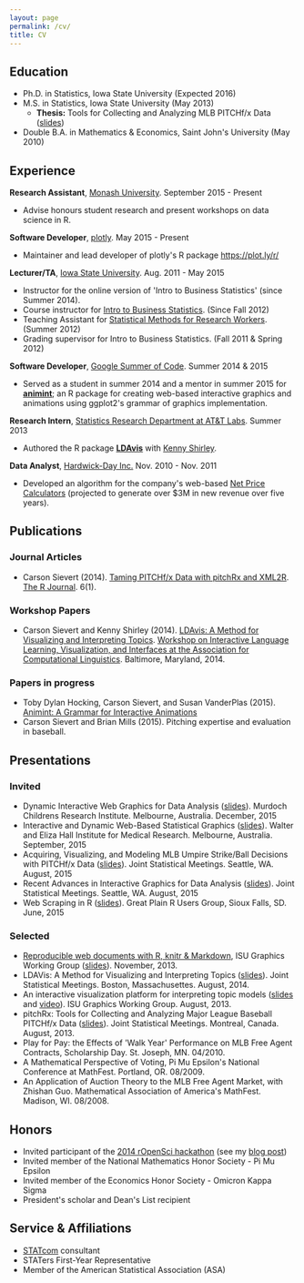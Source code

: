 ```yaml
---
layout: page
permalink: /cv/
title: CV
---
```


## Education
* Ph.D. in Statistics, Iowa State University (Expected 2016)
* M.S. in Statistics, Iowa State University (May 2013)
	* __Thesis:__ Tools for Collecting and Analyzing MLB PITCHf/x Data ([slides](http://cpsievert.github.io/slides/pitchRx/CC/))
* Double B.A. in Mathematics & Economics, Saint John's University (May 2010)

## Experience

__Research Assistant__, [Monash University](http://www.monash.edu/). September 2015 - Present

* Advise honours student research and present workshops on data science in R.
  
__Software Developer__, [plotly](https://plot.ly/). May 2015 - Present

* Maintainer and lead developer of plotly's R package  <https://plot.ly/r/>
    
__Lecturer/TA__, [Iowa State University](http://www.stat.iastate.edu/). Aug. 2011 - May 2015

* Instructor for the online version of 'Intro to Business Statistics' (since Summer 2014).
* Course instructor for [Intro to Business Statistics](http://www.registrar.iastate.edu/catalog/2009-11/courses/stat.html#200). (Since Fall 2012)
* Teaching Assistant for [Statistical Methods for Research Workers](http://www.registrar.iastate.edu/catalog/2009-11/courses/stat.html#400). (Summer 2012)
* Grading supervisor for Intro to Business Statistics. (Fall 2011 & Spring 2012)
    
__Software Developer__, [Google Summer of Code](http://www.google-melange.com/gsoc/homepage/google/gsoc2014). Summer 2014 & 2015

* Served as a student in summer 2014 and a mentor in summer 2015 for  [__animint__](https://github.com/tdhock/animint); an R package for creating web-based interactive graphics and animations using ggplot2's grammar of graphics implementation.
  
__Research Intern__, [Statistics Research Department at AT&T Labs](http://stats.research.att.com/). Summer 2013

* Authored the R package [__LDAvis__](https://github.com/cpsievert/LDAvis) with [Kenny Shirley](http://www2.research.att.com/~kshirley/).
	
__Data Analyst__, [Hardwick-Day Inc.](http://hardwickday.com/) Nov. 2010 - Nov. 2011

* Developed an algorithm for the company's web-based [Net Price Calculators](http://hardwickday.com/capabilities/net-price-calculator) (projected to generate over $3M in new revenue over five years).

## Publications

### Journal Articles

* Carson Sievert (2014). [Taming PITCHf/x Data with pitchRx and XML2R](http://journal.r-project.org/archive/2014-1/sievert.pdf). [The R Journal](http://journal.r-project.org/). 6(1).

### Workshop Papers

* Carson Sievert and Kenny Shirley (2014). [LDAvis: A Method for Visualizing and Interpreting Topics](http://nlp.stanford.edu/events/illvi2014/papers/sievert-illvi2014.pdf). [Workshop on Interactive Language Learning, Visualization, and Interfaces at the Association for Computational Linguistics](http://nlp.stanford.edu/events/illvi2014/index.html). Baltimore, Maryland, 2014.

### Papers in progress

* Toby Dylan Hocking, Carson Sievert, and Susan VanderPlas (2015). [Animint: A Grammar for Interactive Animations](https://github.com/tdhock/animint-paper/blob/master/HOCKING-animint.pdf)
* Carson Sievert and Brian Mills (2015). Pitching expertise and evaluation in baseball.

## Presentations 

### Invited

* Dynamic Interactive Web Graphics for Data Analysis ([slides](http://cpsievert.github.io/slides/web-graphics/murdoch)). Murdoch Childrens Research Institute. Melbourne, Australia. December, 2015
* Interactive and Dynamic Web-Based Statistical Graphics ([slides](http://cpsievert.github.io/slides/web-graphics/wehi/#1)). Walter and Eliza Hall Institute for Medical Research. Melbourne, Australia. September, 2015
* Acquiring, Visualizing, and Modeling MLB Umpire Strike/Ball Decisions with PITCHf/x Data ([slides](http://cpsievert.github.io/slides/pitchRx/jsm15/)). Joint Statistical Meetings. Seattle, WA. August, 2015
* Recent Advances in Interactive Graphics for Data Analysis ([slides](http://cpsievert.github.io/slides/web-graphics/jsm15/)). Joint Statistical Meetings. Seattle, WA. August, 2015
* Web Scraping in R ([slides](http://cpsievert.github.io/slides/web-scraping/20150612/#1)). Great Plain R Users Group, Sioux Falls, SD. June, 2015


### Selected

* [Reproducible web documents with R, knitr & Markdown](http://www.stat.iastate.edu/seminars/seminar.html?id=968), ISU Graphics Working Group ([slides](http://cpsievert.github.io/slides/markdown/)). November, 2013.
* LDAVis: A Method for Visualizing and Interpreting Topics ([slides](http://cpsievert.github.io/slides/LDAvis/)). Joint Statistical Meetings.  Boston, Massachusettes. August, 2014.
* An interactive visualization platform for interpreting topic models ([slides](http://cpsievert.github.io/slides/LDA/0926/) and [video](https://www.dropbox.com/s/datl8sshpp859sh/LDAviz.mov)). ISU Graphics Working Group. August, 2013.
* pitchRx: Tools for Collecting and Analyzing Major League Baseball PITCHf/x Data ([slides](http://cpsievert.github.io/slides/pitchRx/jsm/)). Joint Statistical Meetings.  Montreal, Canada. August, 2013.
* Play for Pay: the Effects of 'Walk Year' Performance on MLB Free Agent Contracts, Scholarship Day. St. Joseph, MN. 04/2010.
* A Mathematical Perspective of Voting, Pi Mu Epsilon's National Conference at MathFest. Portland, OR. 08/2009.
* An Application of Auction Theory to the MLB Free Agent Market, with Zhishan Guo. Mathematical Association of America's MathFest. Madison, WI. 08/2008.

## Honors

* Invited participant of the [2014 rOpenSci hackathon](http://ropensci.github.io/hackathon/) (see my [blog post](https://ropensci.org/blog/2014/04/16/topic-modeling-in-R/))
* Invited member of the National Mathematics Honor Society - Pi Mu Epsilon
* Invited member of the Economics Honor Society - Omicron Kappa Sigma
* President's scholar and Dean's List recipient

## Service & Affiliations

* [STATcom](http://streaming.stat.iastate.edu/~STATCOM/) consultant
* STATers First-Year Representative
* Member of the American Statistical Association (ASA)
